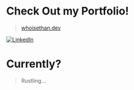 # Check Out my Portfolio!
> [whoisethan.dev](https://whoisethan.dev)

[![LinkedIn](https://img.shields.io/badge/LinkedIn-%230077B5.svg?logo=linkedin&logoColor=white)](https://linkedin.com/in/https://www.linkedin.com/in/ethan-orevillo) 

# Currently?
> Rustling...

